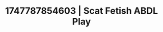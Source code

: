 ---
categories:
- Tradwife
- Lustful narration
- AI lover POV
- Simple sex
- Deep gaze
image: /assets/images/1747787854603.jpg
layout: post
seo:
  description: Featured content with artistic ABDL Play, Scat Fetish. HD images available.
  keywords: ABDL Play, Scat Fetish
  og_image: /assets/images/1747787854603.jpg
  schema_type: VisualArtwork
tags:
- '#1747787854603'
- ABDL Play
- Scat Fetish
title: 1747787854603 | Scat Fetish ABDL Play
---